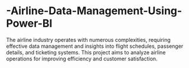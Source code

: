 # -Airline-Data-Management-Using-Power-BI
 The airline industry operates with numerous complexities, requiring effective data management and insights into flight schedules, passenger details, and ticketing systems. This project aims to analyze airline operations for improving efficiency and customer satisfaction.
